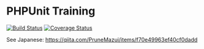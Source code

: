 PHPUnit Training
===

[![Build Status](https://travis-ci.org/PruneMazui/phpunit-training.svg?branch=master)](https://travis-ci.org/PruneMazui/phpunit-training)
[![Coverage Status](https://coveralls.io/repos/github/PruneMazui/phpunit-training/badge.svg?branch=master)](https://coveralls.io/github/PruneMazui/phpunit-training?branch=master)

See Japanese: https://qiita.com/PruneMazui/items/f70e49963ef40cf0dadd
